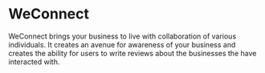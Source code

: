 # WeConnect

WeConnect brings your business to live with collaboration of various individuals.
It creates an avenue for awareness of your business and creates the ability for users to write reviews about the businesses the have interacted with.